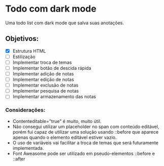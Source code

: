 # Todo com dark mode
  Uma todo list com dark mode que salva suas anotações.

## Objetivos:
 - [x] Estrutura HTML
 - [ ] Estilização
 - [ ] Implementar troca de temas
 - [ ] Implementar botão de descida rápida
 - [ ] Implementar adição de notas
 - [ ] Implementar edição de notas
 - [ ] Implementar exclusão de notas
 - [ ] Implementar pesquisa de notas
 - [ ] Implementar armazenamento das notas
 
 ### Considerações:
 - Contenteditable="true" é muito, muito útil.
 - Não consegui utilizar um placeholder no span com conteúdo editável, porém fui capaz de utilizar uma solução usando ::before que aparece apenas quando o elemento editável estiver vazio.
 - O uso de variáveis vai facilitar a troca de temas que será futuramente implementada.
 - Font Aweasome pode ser utilizado em pseudo-elementos ::before e ::after
